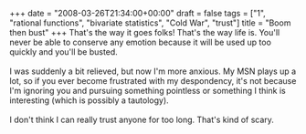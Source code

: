 +++
date = "2008-03-26T21:34:00+00:00"
draft = false
tags = ["1", "rational functions", "bivariate statistics", "Cold War", "trust"]
title = "Boom then bust"
+++
That's the way it goes folks! That's the way life is. You'll never be able to conserve any emotion because it will be used up too quickly and you'll be busted.<br/><br/>I was suddenly a bit relieved, but now I'm more anxious. My MSN plays up a lot, so if you ever become frustrated with my despondency, it's not because I'm ignoring you and pursuing something pointless or something I think is interesting (which is possibly a tautology).<br/><br/>I don't think I can really trust anyone for too long. That's kind of scary.<div class="blogger-post-footer"><img width='1' height='1' src='https://blogger.googleusercontent.com/tracker/5693059957647979680-3151018880134106934?l=cosmiccowbell.blogspot.com' alt='' /></div>